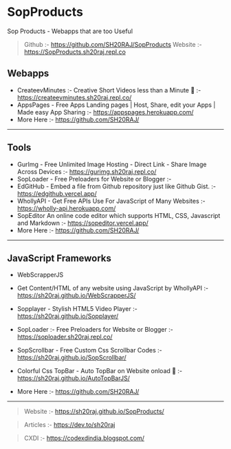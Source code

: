 # SopProducts
Sop Products - Webapps that are too Useful

> Github :- https://github.com/SH20RAJ/SopProducts
> Website :- https://SopProducts.sh20raj.repl.co


## Webapps
- CreateevMinutes :- Creative Short Videos less than a Minute 💝 :- https://createevminutes.sh20raj.repl.co/
- AppsPages - Free Apps Landing pages | Host, Share, edit your Apps | Made easy App Sharing :- https://appspages.herokuapp.com/
- More Here :- https://github.com/SH20RAJ/


---

## Tools

- GurImg - Free Unlimited Image Hosting - Direct Link - Share Image Across Devices :- https://gurimg.sh20raj.repl.co/
- SopLoader - Free Preloaders for Website or Blogger :- 
- EdGitHub - Embed a file from Github repository just like Github Gist. :- https://edgithub.vercel.app/
- WhollyAPI - Get Free APIs Use For JavaScript of Many Websites :- https://wholly-api.herokuapp.com/
- SopEditor
An online code editor which supports HTML, CSS, Javascript and Markdown :- https://sopeditor.vercel.app/
- More Here :- https://github.com/SH20RAJ/

---

## JavaScript Frameworks

- WebScrapperJS
 - Get Content/HTML of any website using JavaScript by WhollyAPI :- https://sh20raj.github.io/WebScrapperJS/

- Sopplayer - Stylish HTML5 Video Player :- https://sh20raj.github.io/Sopplayer/

- SopLoader :- Free Preloaders for Website or Blogger :- https://soploader.sh20raj.repl.co/

- SopScrollbar - Free Custom Css Scrollbar Codes :- https://sh20raj.github.io/SopScrollbar/

- Colorful Css TopBar - Auto TopBar on Website onload 💝 :- https://sh20raj.github.io/AutoTopBarJS/

- More Here :- https://github.com/SH20RAJ/

---

> Website :- https://sh20raj.github.io/SopProducts/ 

> Articles :- https://dev.to/sh20raj

> CXDI :- https://codexdindia.blogspot.com/